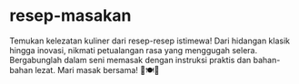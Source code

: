 # resep-masakan
Temukan kelezatan kuliner dari resep-resep istimewa! Dari hidangan klasik hingga inovasi, nikmati petualangan rasa yang menggugah selera. Bergabunglah dalam seni memasak dengan instruksi praktis dan bahan-bahan lezat. Mari masak bersama! 🍳🍽️🌮

